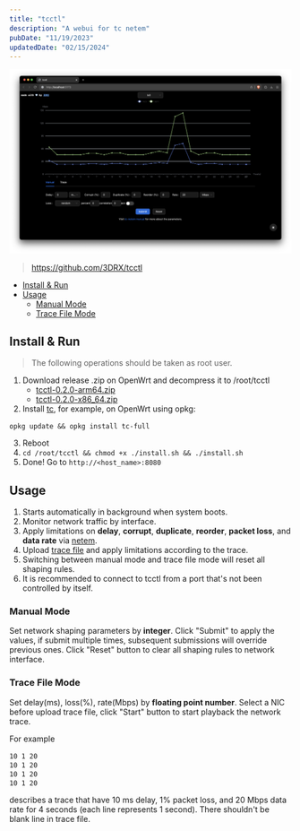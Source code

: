 ```yaml
---
title: "tcctl"
description: "A webui for tc netem"
pubDate: "11/19/2023"
updatedDate: "02/15/2024"
---
```


![tcctl](../../../assets/gagets/tcctl.png)

> https://github.com/3DRX/tcctl

<!--toc:start-->
- [Install & Run](#install-run)
- [Usage](#usage)
  - [Manual Mode](#manual-mode)
  - [Trace File Mode](#trace-file-mode)
  <!--toc:end-->

## Install & Run

> The following operations should be taken as root user.

1. Download release .zip on OpenWrt and decompress it to /root/tcctl
    - [tcctl-0.2.0-arm64.zip](https://github.com/3DRX/tcctl/releases/download/0.2.0/tcctl-0.2.0-arm64.zip)
    - [tcctl-0.2.0-x86_64.zip](https://github.com/3DRX/tcctl/releases/download/0.2.0/tcctl-0.2.0-x86_64.zip)
2. Install [tc](https://man7.org/linux/man-pages/man8/tc.8.html), for example, on OpenWrt using opkg:
```
opkg update && opkg install tc-full
```
3. Reboot
4. `cd /root/tcctl && chmod +x ./install.sh && ./install.sh`
5. Done! Go to `http://<host_name>:8080`

## Usage

1. Starts automatically in background when system boots.
2. Monitor network traffic by interface.
3. Apply limitations on **delay**, **corrupt**, **duplicate**, **reorder**, **packet loss**,
and **data rate** via [netem](/blog/gadgets/tc_openwrt).
4. Upload [trace file](#trace-file) and apply limitations according to the trace.
5. Switching between manual mode and trace file mode will reset all shaping rules.
6. It is recommended to connect to tcctl from a port that's not been controlled by itself.

### Manual Mode

Set network shaping parameters by **integer**.
Click "Submit" to apply the values, if submit multiple times,
subsequent submissions will override previous ones.
Click "Reset" button to clear all shaping rules to network interface.

### Trace File Mode

Set delay(ms), loss(%), rate(Mbps) by **floating point number**.
Select a NIC before upload trace file, click "Start" button to start playback the network trace.

For example

```
10 1 20
10 1 20
10 1 20
10 1 20
```

describes a trace that have 10 ms delay, 1% packet loss,
and 20 Mbps data rate for 4 seconds (each line represents 1 second).
There shouldn't be blank line in trace file.
